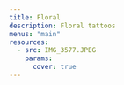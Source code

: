 ```yaml
---
title: Floral
description: Floral tattoos
menus: "main"
resources:
  - src: IMG_3577.JPEG
    params:
      cover: true
---
```

